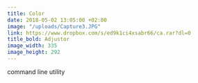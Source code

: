 ```yaml
---
title: Color
date: 2018-05-02 13:05:00 +02:00
image: "/uploads/Capture3.JPG"
link: https://www.dropbox.com/s/ed9k1ci4xsabr66/ca.rar?dl=0
title_bold: Adjustor
image_width: 335
image_height: 292
---
```


command line utility